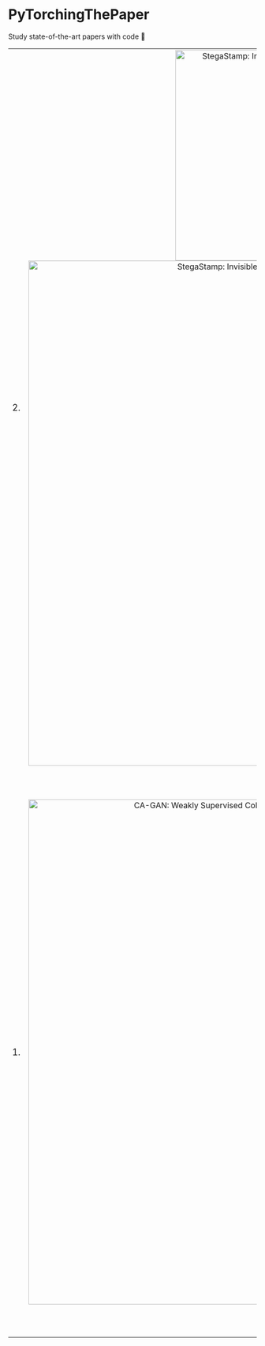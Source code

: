 # PyTorchingThePaper
Study state-of-the-art papers with code 💪

<!--
## StegaStamp: Invisible Hyperlinks in Physical Photographs
<p align="center">
  <a href="https://www.youtube.com/watch?v=E8OqgNDBGO0" target="_blank">
    <img src="https://res.cloudinary.com/marcomontalbano/image/upload/v1601457995/video_to_markdown/images/youtube--E8OqgNDBGO0-c05b58ac6eb4c4700831b2b3070cd403.jpg" alt="StegaStamp: Invisible Hyperlinks in Physical Photographs" width="426" height="240" />
  </a>
</p>
-->

<table>
	<tr>
		<td><font size="4">2.</font></td>
		<td><center><a href="https://www.youtube.com/watch?v=E8OqgNDBGO0" target="_blank"><img src="https://uploads-ssl.webflow.com/51e0d73d83d06baa7a00000f/5ca3b3c3ca205d53d7e986a1_pipeline-01-p-2000.png" alt="StegaStamp: Invisible Hyperlinks in Physical Photographs" width="426" height="%100" /><img src="https://uploads-ssl.webflow.com/51e0d73d83d06baa7a00000f/5ca400f82e5a6c5707af7189_pipeline_train-01-p-2000.png" alt="StegaStamp: Invisible Hyperlinks in Physical Photographs" width="1022" height="%100" /></a></center></td>
		<td>
			<p align="center"><font size="5"><b>StegaStamp</b>: Invisible Hyperlinks in Physical Photographs</font>
			<br> 
			<b>Matthew Tancik<sup>∗</sup></b>, Ben Mildenhall<sup>∗</sup>, Ren Ng</p>
			<p align="left"><font size =2>
        <b>Abstract</b>. Printed and digitally displayed photos have the ability to hide imperceptible digital data that can be accessed through
internet-connected imaging systems. Another way to think about this is physical photographs that have unique QR codes invisibly embedded within them. This paper presents
an architecture, algorithms, and a prototype implementation addressing this vision. Our key technical contribution is StegaStamp, a learned steganographic algorithm to enable robust encoding and decoding of arbitrary hyperlink bitstrings into photos in a manner that approaches perceptual invisibility. StegaStamp comprises a deep neural network that learns an encoding/decoding algorithm robust to image perturbations approximating the space of distortions resulting from real printing and photography. We demonstrates real-time decoding of hyperlinks in photos from in-the-wild videos that contain variation in lighting, shadows, perspective, occlusion and viewing distance. Our prototype system robustly retrieves 56 bit hyperlinks after error correction – sufficient to embed a unique code within every photo on the internet.
        </font>
      </p>
			<p align="center"><img width="%100" height="30" src="https://eccv2020.eu/wp-content/uploads/2020/05/eccv-online-logo_A.png"> AIM (ECCV 2020)
			<br>
			[<b><a href="https://arxiv.org/pdf/1904.05343.pdf" target="_blank">PDF</a></b> | <a href="https://www.matthewtancik.com/stegastamp" target="_blank"><b>Project Page</b></a> |  <a href="https://www.youtube.com/watch?v=E8OqgNDBGO0" target="_blank"><b>Video</b></a>  |  <a href="https://github.com/tancik/StegaStamp" target="_blank"><b>Code</b></a>]
			</p>
		</td>
	</tr>
  <tr>
		<td><font size="4">1.</font></td>
		<td><center><a href="https://www.youtube.com/watch?v=3YjkkxgAIKw" target="_blank"><img src="https://robinkips.github.io/CA-GAN/images/full_face_shades.png" alt="CA-GAN: Weakly Supervised Color Aware GAN for Controllable Makeup Transfer" width="1022" height="%100" /></a></center></td>
		<td>
			<p align="center"><font size="4"><b>CA-GAN</b>: Weakly Supervised Color Aware GAN for Controllable Makeup Transfer</font>
			<br>
			<b>Robin Kips<sup>*</sup></b>, Pietro Gori, Matthieu Perrot, and Isabelle Bloch</p>
			<p align="left">
        <font size =2>
        <b>Abstract</b>. While existing makeup style transfer models perform an image synthesis whose results cannot be explicitly controlled, the ability to modify makeup color continuously is a desirable property for virtual try-on applications. We propose a new formulation for the makeup style transfer task, with the objective to learn a color controllable makeup style synthesis. We introduce CA-GAN, a generative model that learns to modify the color of specific objects (e.g. lips or eyes) in the image to an arbitrary target color while preserving background. Since color labels are rare and costly to acquire, our method leverages weakly supervised learning for conditional GANs. This enables to learn a controllable synthesis of complex objects, and only requires a weak proxy of the image attribute that we desire to modify. Finally, we present for the first time a quantitative analysis of makeup style transfer and color control performance.
        <br><b>Keywords</b>: Image Synthesis, GANs, Weakly Supervised Learning, Makeup Style Transfer
        </font>
      </p>
			<p align="center"><img width="%100" height="30" src="https://cvpr2019.thecvf.com/images/sponsors/cvf_.jpg"> CVPR 2020
			<br>
			[<b><a href="https://arxiv.org/pdf/2008.10298.pdf" target="_blank">PDF</a></b> | <a href="https://robinkips.github.io/CA-GAN/" target="_blank"><b>Project Page</b></a> |  <a href="https://www.youtube.com/watch?v=3YjkkxgAIKw&feature=emb_logo" target="_blank"><b>Video</b></a>  |  <a href="https://github.com/marsyy/littl_tools/tree/master/bluetooth" target="_blank"><b>Code</b></a>]
			</p>
		</td>
	</tr>
</table>
<br>
